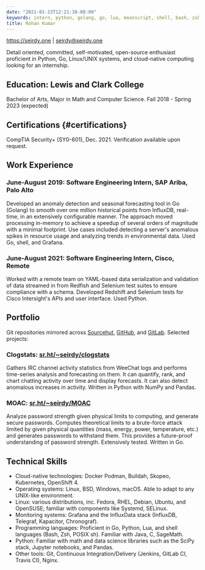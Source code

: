 ```yaml
---
date: "2021-01-23T12:21:38-08:00"
keywords: intern, python, golang, go, lua, moonscript, shell, bash, zsh, posix, java, haskell, C, influxdb, influxdata, chronograf, grafana, kapacitor, numpy, scipy, pandas, jupyter, docker, podman, buildah, skopeo, kubernetes, openshift, cloud native, physics, jenkins, git, gitlab, github, linux, bsd, red hat, fedora, debian, ubuntu, opensuse, suse
title: Rohan Kumar
---
```

[https://seirdy<wbr>.one](https://seirdy.one/) | [seirdy<wbr>@seirdy.one](mailto:seirdy@seirdy.one)

Detail oriented, committed, self-motivated, open-source enthusiast proficient in Python, Go, Linux/UNIX systems, and cloud-native computing looking for an internship.

Education: Lewis and Clark College
----------------------------------

Bachelor of Arts, Major in Math and Computer Science. Fall 2018 - Spring 2023 (expected)

Certifi&shy;cations {#certifications}
--------------

CompTIA Security+ (SY0-601), Dec. 2021. Verification available upon request.

Work Experience
---------------

### June-August 2019: Software Engineering Intern, SAP Ariba, Palo Alto

Developed an anomaly detection and seasonal forecasting tool in Go (Golang) to smooth over one million historical points from InfluxDB, real-time, in an extensively configurable manner. The approach moved processing in-memory to achieve a speedup of several orders of magnitude with a minimal footprint. Use cases included detecting a server's anomalous spikes in resource usage and analyzing trends in environmental data. Used Go, shell, and Grafana.

### June-August 2021: Software Engineering Intern, Cisco, Remote

Worked with a remote team on YAML-based data serialization and validation of data streamed in from Redfish and Selenium test suites to ensure compliance with a schema. Developed Redshift and Selenium tests for Cisco Intersight's APIs and user interface. Used Python.

Portfolio
---------

Git repositories mirrored across [Sourcehut](https://sr.ht/~seirdy), [GitHub](https://github.com/Seirdy), and [GitLab](https://gitlab.com/Seirdy). Selected projects:

### Clogstats: [sr.ht<wbr>/~seirdy<wbr>/clogstats](https://sr.ht/~seirdy/clogstats)

Gathers IRC channel activity statistics from WeeChat logs and performs time-series analysis and forecasting on them. It can quantify, rank, and chart chatting activity over time and display forecasts. It can also detect anomalous increases in activity. Written in Python with NumPy and Pandas.

### MOAC: [sr.ht<wbr>/~seirdy<wbr>/MOAC](https://sr.ht/~seirdy/MOAC/)

Analyze password strength given physical limits to computing, and generate secure passwords. Computes theoretical limits to a brute-force attack limited by given physical quantities (mass, energy, power, temperature, etc.) and generates passwords to withstand them. This provides a future-proof understanding of password strength. Extensively tested. Written in Go.

Technical Skills
----------------

- Cloud-native technologies: Docker Podman, Buildah, Skopeo, Kubernetes, OpenShift 4.
- Operating systems: Linux, BSD, Windows, macOS. Able to adapt to any UNIX-like environment.
- Linux: various distributions, inc. Fedora, RHEL, Debian, Ubuntu, and OpenSUSE; familiar with components like Systemd, SELinux.
- Monitoring systems: Grafana and the InfluxData stack (InfluxDB, Telegraf, Kapacitor, Chronograf).
- Programming languages: Proficient in Go, Python, Lua, and shell languages (Bash, Zsh, POSIX sh). Familiar with Java, C, SageMath.
- Python: Familiar with math and data science libraries such as the SciPy stack, Jupyter notebooks, and Pandas.
- Other tools: Git, Continuous Integration/<wbr>Delivery (Jenkins, GitLab CI, Travis CI), Nginx.

